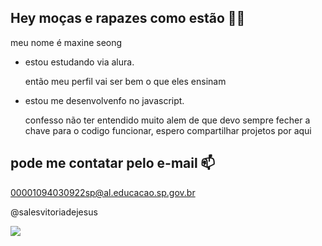 ## Hey moças e rapazes como estão 👩‍🦲


meu nome é maxine seong

 - estou estudando via alura.

    então meu perfil vai ser bem o que eles ensinam 

  - estou me desenvolvenfo no javascript.
    
       confesso não ter entendido muito alem de que devo sempre fecher a chave para o codigo funcionar, espero compartilhar projetos por aqui

## pode me contatar pelo e-mail 📫

00001094030922sp@al.educacao.sp.gov.br

 @salesvitoriadejesus


![](https://tenor.com/b1IbK.gif)
